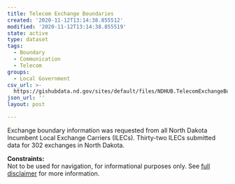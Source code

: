 ```yaml
---
title: Telecom Exchange Boundaries
created: '2020-11-12T13:14:38.855512'
modified: '2020-11-12T13:14:38.855519'
state: active
type: dataset
tags:
  - Boundary
  - Communication
  - Telecom
groups:
  - Local Government
csv_url: >-
  https://gishubdata.nd.gov/sites/default/files/NDHUB.TelecomExchangeBoundaries.csv
json_url: ''
layout: post

---
```

<p>Exchange boundary information was requested from all North Dakota Incumbent Local Exchange Carriers (ILECs). Thirty-two ILECs submitted data for 302 exchanges in North Dakota.</p>
<p><strong>Constraints:</strong><br />
Not to be used for navigation, for informational purposes only. See <a href="/north-dakota-disclaimer">full disclaimer</a> for more information.</p>


